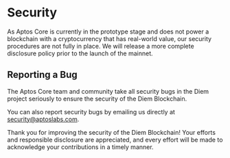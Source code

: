 # Security

As Aptos Core is currently in the prototype stage and does not power a blockchain with a cryptocurrency that has real-world value, our security procedures are not fully in place. We will release a more complete disclosure policy prior to the launch of the mainnet.

## Reporting a Bug

The Aptos Core team and community take all security bugs in the Diem project seriously to ensure the security of the Diem Blockchain.

You can also report security bugs by emailing us directly at security@aptoslabs.com.

Thank you for improving the security of the Diem Blockchain! Your efforts and responsible disclosure are appreciated, and every effort will be made to acknowledge your contributions in a timely manner.
